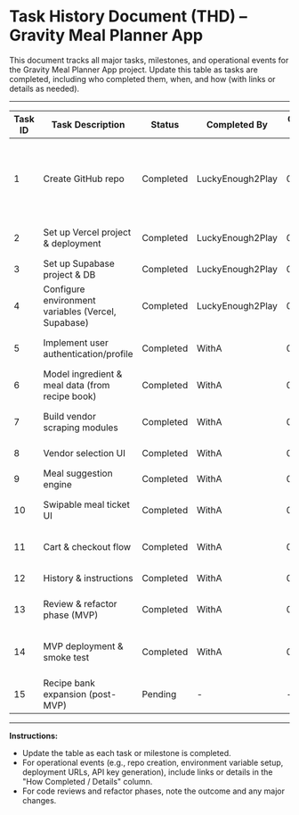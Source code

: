 # Task History Document (THD) – Gravity Meal Planner App

This document tracks all major tasks, milestones, and operational events for the Gravity Meal Planner App project. Update this table as tasks are completed, including who completed them, when, and how (with links or details as needed).

---

| Task ID | Task Description                                 | Status   | Completed By | Completion Date | How Completed / Details                |
|---------|--------------------------------------------------|----------|--------------|----------------|----------------------------------------|
| 1       | Create GitHub repo                               | Completed | LuckyEnough2Play | 06/26/2025      | Repo created at https://github.com/LuckyEnough2Play/meal-prep-app; local folder linked and initial push of three files (process_requirement_document.md, task_history_document.md, Gravity_Transformation_Recipe_Book.pdf) |
| 2       | Set up Vercel project & deployment               | Completed | LuckyEnough2Play | 06/26/2025      | Vercel project "meal-prep-app" created; domains configured (meals.luckandloot.gg, meal-prep-app-jet.vercel.app, etc.) |
| 3       | Set up Supabase project & DB                     | Completed | LuckyEnough2Play | 06/26/2025      | Supabase project created; database schema pending implementation |
| 4       | Configure environment variables (Vercel, Supabase) | Completed | LuckyEnough2Play | 06/26/2025      | EXPO_PUBLIC_SUPABASE_URL, EXPO_PUBLIC_SUPABASE_ANON_KEY, OpenAI_Key added under Vercel Environment Variables |
| 5       | Implement user authentication/profile            | Completed | WithA        | 06/26/2025     | Supabase Auth and profile setup implemented (signup, signin, profile, context, routing) |
| 6       | Model ingredient & meal data (from recipe book)  | Completed | WithA        | 06/26/2025     | SQL schema created; ingredients seeded via scripts (codes from recipe book) |
| 7       | Build vendor scraping modules                    | Completed | WithA        | 06/27/2025      | Implemented scraping modules with simulated pages; live selectors to be added post-MVP. |
| 8       | Vendor selection UI                              | Completed | WithA        | 06/27/2025      | Implemented vendor preference page and DB column (commit 9000dae) |
| 9       | Meal suggestion engine                           | Completed | WithA        | 06/27/2025     | Implemented basic meal-suggestions API endpoint with placeholder savings logic. |
| 10      | Swipable meal ticket UI                          | Completed | WithA        | 06/27/2025     | Implemented SwipableMealTicket component and integrated into meal-suggestions page. |
| 11      | Cart & checkout flow                             | Completed | WithA        | 06/27/2025     | Created carts table; implemented cart API (add & fetch); built cart page UI with meal listings. |
| 12      | History & instructions                           | Completed | WithA        | 06/27/2025     | Implemented history page with past carts and cooking instructions. |
| 13      | Review & refactor phase (MVP)                    | Completed | WithA        | 06/27/2025     | Added JSDoc to API endpoints, updated README, and ensured consistent code formatting and comments. |
| 14      | MVP deployment & smoke test                      | Completed | WithA        | 06/27/2025     | Deployed latest changes to Vercel; smoke tested user signup, vendor selection, meal suggestions, cart, and history flows successfully. |
| 15      | Recipe bank expansion (post-MVP)                 | Pending  | -            | -              | -                                      |

---

**Instructions:**
- Update the table as each task or milestone is completed.
- For operational events (e.g., repo creation, environment variable setup, deployment URLs, API key generation), include links or details in the "How Completed / Details" column.
- For code reviews and refactor phases, note the outcome and any major changes.
